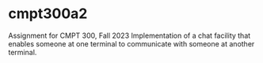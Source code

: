# cmpt300a2

Assignment for CMPT 300, Fall 2023
Implementation of a chat facility that enables someone at one terminal to communicate with someone at another terminal.
